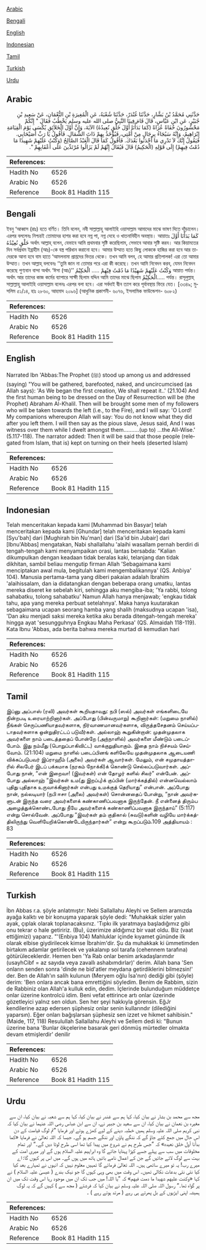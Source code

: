 [Arabic](#arabic)

[Bengali](#bengali)

[English](#english)

[Indonesian](#indonesian)

[Tamil](#tamil)

[Turkish](#turkish)

[Urdu](#urdu)

## Arabic


<div dir="rtl" lang="ar" style={{fontSize:'larger',backgroundColor:'#f8f9fa',padding:20}}>
حَدَّثَنِي مُحَمَّدُ بْنُ بَشَّارٍ، حَدَّثَنَا غُنْدَرٌ، حَدَّثَنَا شُعْبَةُ، عَنِ الْمُغِيرَةِ بْنِ النُّعْمَانِ، عَنْ سَعِيدِ بْنِ جُبَيْرٍ، عَنِ ابْنِ عَبَّاسٍ، قَالَ قَامَ فِينَا النَّبِيُّ صلى الله عليه وسلم يَخْطُبُ فَقَالَ ‏"‏ إِنَّكُمْ مَحْشُورُونَ حُفَاةً عُرَاةً ‏(‏كَمَا بَدَأْنَا أَوَّلَ خَلْقٍ نُعِيدُهُ‏)‏ الآيَةَ، وَإِنَّ أَوَّلَ الْخَلاَئِقِ يُكْسَى يَوْمَ الْقِيَامَةِ إِبْرَاهِيمُ، وَإِنَّهُ سَيُجَاءُ بِرِجَالٍ مِنْ أُمَّتِي، فَيُؤْخَذُ بِهِمْ ذَاتَ الشِّمَالِ‏.‏ فَأَقُولُ يَا رَبِّ أُصَيْحَابِي‏.‏ فَيَقُولُ إِنَّكَ لاَ تَدْرِي مَا أَحْدَثُوا بَعْدَكَ‏.‏ فَأَقُولُ كَمَا قَالَ الْعَبْدُ الصَّالِحُ ‏(‏وَكُنْتُ عَلَيْهِمْ شَهِيدًا مَا دُمْتُ فِيهِمْ‏)‏ إِلَى قَوْلِهِ ‏(‏الْحَكِيمُ‏)‏ قَالَ فَيُقَالُ إِنَّهُمْ لَمْ يَزَالُوا مُرْتَدِّينَ عَلَى أَعْقَابِهِمْ ‏"‏‏.‏
</div>
<div style={{backgroundColor:'#f8f9fa',padding:20, marginBottom: 10}}><table> <thead> <tr> <th>References:</th> <th></th> </tr> </thead> <tbody><tr><td>Hadith No</td><td>6526</td></tr><tr><td>Arabic No</td><td>6526</td></tr><tr><td>Reference</td><td>Book 81 Hadith 115</td></tr></tbody></table></div>

## Bengali


<div dir="ltr" lang="bn" style={{fontSize:'larger',backgroundColor:'#f8f9fa',padding:20}}>
ইবনু ‘আব্বাস (রাঃ) হতে বর্ণিত। তিনি বলেন, নবী সাল্লাল্লাহু আলাইহি ওয়াসাল্লাম আমাদের মাঝে ভাষণ দিতে দাঁড়ালেন। এরপর বললেনঃ নিশ্চয়ই তোমাদের হাশর করা হবে নগ্ন পা, নগ্ন দেহে ও খাতনাবিহীন অবস্থায়। আয়াতঃ كَمَا بَدَأْنَا أَوَّلَ خَلْقٍ نُعِيْدُهُ অর্থাৎ আল্লাহ্ বলেন, যেভাবে আমি প্রথমবার সৃষ্টি করেছিলাম, সেভাবে আবার সৃষ্টি করব। আর কিয়ামতের দিন সর্বপ্রথম ইব্রাহীম (আঃ)-কে বস্ত্র পরিধান করানো হবে। আমার উম্মাত হতে কিছু লোককে হাজির করা হবে আর তাদেরকে আনা হবে বাম হাতে ‘আমলনামা প্রাপ্তদের ভিতর থেকে। তখন আমি বলব, হে আমার প্রতিপালক! এরা তো আমার উম্মাত। তখন আল্লাহ্ বলবেনঃ ‘‘তুমি জান না তোমার পরে এরা কী করেছে। তখন আমি নিবেদন করব, যেমন নিবেদন করেছে পুণ্যবান বান্দা অর্থাৎ ‘ঈসা (আঃ)’’ وَكُنْتُ عَلَيْهِمْ شَهِيْدًا مَا دُمْتُ فِيْهِمْ ..... الْحَكِيْمُ আয়াত পর্যন্ত। অর্থাৎ আর তাদের কাজ কর্মের ব্যাপারে সাক্ষী ছিলাম যদ্দিন আমি তাদের মাঝে ছিলাম الْحَكِيْمُ..... পর্যন্ত। রাসূলুল্লাহ্ সাল্লাল্লাহু আলাইহি ওয়াসাল্লাম বলেনঃ এরপর বলা হবে। এরা সর্বদাই দ্বীন ত্যাগ করে পূর্বাবস্থায় ফিরে যেত। [৩৩৪৯; মুসলিম ৫১/১৪, হাঃ ২৮৬০, আহমাদ ২০৯৬] (আধুনিক প্রকাশনী- ৬০৭৬, ইসলামিক ফাউন্ডেশন- ৬০৮২)
</div>
<div style={{backgroundColor:'#f8f9fa',padding:20, marginBottom: 10}}><table> <thead> <tr> <th>References:</th> <th></th> </tr> </thead> <tbody><tr><td>Hadith No</td><td>6526</td></tr><tr><td>Arabic No</td><td>6526</td></tr><tr><td>Reference</td><td>Book 81 Hadith 115</td></tr></tbody></table></div>

## English


<div dir="ltr" lang="en" style={{fontSize:'larger',backgroundColor:'#f8f9fa',padding:20}}>
Narrated Ibn 'Abbas:The Prophet (ﷺ) stood up among us and addressed (saying) "You will be gathered, barefooted, naked, and uncircumcised (as Allah says): 'As We began the first creation, We shall repeat it..' (21.104) And the first human being to be dressed on the Day of Resurrection will be (the Prophet) Abraham Al-Khalil. Then will be brought some men of my followers who will be taken towards the left (i.e., to the Fire), and I will say: 'O Lord! My companions whereupon Allah will say: You do not know what they did after you left them. I will then say as the pious slave, Jesus said, And I was witness over them while I dwelt amongst them..........(up to) ...the All-Wise.' (5.117-118). The narrator added: Then it will be said that those people (relegated from Islam, that is) kept on turning on their heels (deserted Islam)
</div>
<div style={{backgroundColor:'#f8f9fa',padding:20, marginBottom: 10}}><table> <thead> <tr> <th>References:</th> <th></th> </tr> </thead> <tbody><tr><td>Hadith No</td><td>6526</td></tr><tr><td>Arabic No</td><td>6526</td></tr><tr><td>Reference</td><td>Book 81 Hadith 115</td></tr></tbody></table></div>

## Indonesian


<div dir="ltr" lang="id" style={{fontSize:'larger',backgroundColor:'#f8f9fa',padding:20}}>
Telah menceritakan kepada kami [Muhammad bin Basyar] telah menceritakan kepada kami [Ghundar] telah menceritakan kepada kami [Syu'bah] dari [Mughirah bin Nu'man] dari [Sa'id bin Jubair] dari [Ibnu'Abbas] mengatakan, Nabi shallallahu 'alaihi wasallam pernah berdiri di tengah-tengah kami menyampaikan orasi, lantas bersabda: "Kalian dikumpulkan dengan keadaan tidak beralas kaki, telanjang dan tidak dikhitan, sambil beliau mengutip firman Allah 'Sebagaimana kami menciptakan awal mula, begitulah kami mengembalikannya' (QS. Anbiya' 104). Manusia pertama-tama yang diberi pakaian adalah Ibrahim 'alaihissalam, dan ia didatangkan dengan beberapa orang umatku, lantas mereka diseret ke sebelah kiri, sehingga aku mengiba-iba; 'Ya rabbi, tolong sahabatku, tolong sahabatku' Namun Allah hanya menjawab; 'engkau tidak tahu, apa yang mereka perbuat setelahnya'. Maka hanya kuutarakan sebagaimana ucapan seorang hamba yang shalih (maksudnya ucapan 'isa), 'Dan aku menjadi saksi mereka ketika aku berada ditengah-tengah mereka' hingga ayat 'sesungguhnya Engkau Maha Perkasa' (QS. Almaidah 118-119). Kata Ibnu 'Abbas, ada berita bahwa mereka murtad di kemudian hari
</div>
<div style={{backgroundColor:'#f8f9fa',padding:20, marginBottom: 10}}><table> <thead> <tr> <th>References:</th> <th></th> </tr> </thead> <tbody><tr><td>Hadith No</td><td>6526</td></tr><tr><td>Arabic No</td><td>6526</td></tr><tr><td>Reference</td><td>Book 81 Hadith 115</td></tr></tbody></table></div>

## Tamil


<div dir="ltr" lang="ta" style={{fontSize:'larger',backgroundColor:'#f8f9fa',padding:20}}>
இப்னு அப்பாஸ் (ரலி) அவர்கள் கூறியதாவது: நபி (ஸல்) அவர்கள் எங்களிடையே நின்றபடி உரையாற்றினார்கள். அப்போது (பின்வருமாறு) கூறினார்கள்: (மறுமை நாளில்) நீங்கள் செருப்பணியாதவர்களாக, நிர்வாணமானவர்களாக, விருத்தசேதனம் செய்யப்படாதவர்களாக ஒன்றுதிரட்டப் படுவீர்கள். அல்லாஹ் கூறுகின்றான்: முதன்முதலாக அவர்களை நாம் படைத்ததைப் போன்றே (அந்நாளில்) அவர்களை மீண்டும் படைப்போம். இது நம்மீது (பொறுப்பாகிவிட்ட) வாக்குறுதியாகும். இதை நாம் நிச்சயம் செய்வோம். (21:104) மறுமை நாளில் படைப்பினங் களிலேயே முதன்முதலாக ஆடையணி விக்கப்படுபவர் இப்ராஹீம் (அலை) அவர்கள் ஆவார்கள். மேலும், என் சமுதாயத்தாரில் சிலபேர் இடப் பக்கமாக (நரகம் நோக்கி)க் கொண்டு செல்லப்படுவார்கள். அப்போது நான், “என் இறைவா! (இவர்கள்) என் தோழர் களில் சிலர்” என்பேன். அப்போது அல்லாஹ் “இவர்கள் உம(து இறப்பு)க் குப்பின் (மார்க்கத்தில்) என்னவெல்லாம் புதிது புதிதாக உருவாக்கினார்கள் என்பது உமக்குத் தெரியாது” என்பான். அப்போது நான், நல்லடியார் (நபி ஈசா (அலை) அவர்கள்) சொன்னதைப் போன்று, “நான் அவர்களுடன் இருந்த வரை அவர்களைக் கண்காணிப்பவனாக இருந்தேன். நீ என்னைத் திரும்ப அழைத்துக்கொண்டபோது நீயே அவர்களைக் கண்காணிப்பவனாக இருந்தாய்” (5:117) என்று சொல்வேன். அப்போது “இவர்கள் தம் குதிகால் (சுவடு)களின் வழியே மார்க்கத்திலிருந்து வெளியேறிக்கொண்டேயிருந்தார்கள்” என்று கூறப்படும்.109 அத்தியாயம் : 83
</div>
<div style={{backgroundColor:'#f8f9fa',padding:20, marginBottom: 10}}><table> <thead> <tr> <th>References:</th> <th></th> </tr> </thead> <tbody><tr><td>Hadith No</td><td>6526</td></tr><tr><td>Arabic No</td><td>6526</td></tr><tr><td>Reference</td><td>Book 81 Hadith 115</td></tr></tbody></table></div>

## Turkish


<div dir="ltr" lang="tr" style={{fontSize:'larger',backgroundColor:'#f8f9fa',padding:20}}>
İbn Abbas r.a. şöyle anlatmıştır: Nebi Sallallahu Aleyhi ve Sellem aramızda ayağa kalktı ve bir konuşma yaparak şöyle dedi: "Muhakkak sizler yalın ayak, çıplak olarak toplanacaksınız. 'Tıpkı ilk yaratmaya başladığımız gibi onu tekrar o hale getiririz. (Bu), üzerimize aldığımız bir vaat oldu. Biz (vaat ettiğimizi) yaparız. "'(Enbiya 104) Mahluklar içinde kıyamet gününde ilk olarak elbise giydirilecek kimse İbrahim'dir. Şu da muhakkak ki ümmetimden birtakım adamlar getirilecek ve yakalanıp sol tarafa (cehennem tarafına) götürüleceklerdir. Hemen ben 'Ya Rab onlar benim arkadaşlarımdır (usayhCibf = az sayıda veya zavallı ashabımdırlar)' derim. Allah bana 'Sen onların senden sonra 'dinde ne bid'atler meydana getirdiklerini bilmezsin!' der. Ben de Allah'ın salih kulunun (Meryem oğlu İsa'nın) dediği gibi (şöyle) derim: 'Ben onlara ancak bana emrettiğini söyledim. Benim de Rabbim, sizin de Rabbiniz olan Allah'a kulluk edin, dedim. İçlerinde bulunduğum müddetçe onlar üzerine kontrolcü idim. Beni vefat ettirince artı onlar üzerinde gözetleyici yalnız sen oldun. Sen her şeyi hakkıyla görensin. EğJr kendilerine azap edersen şüphesiz onlar senin kullarındır (dilediğini yaparsın). Eğer onları bağışlarsan şüphesiz sen izzet ve hikmet sahibisin."(Maide, 117, 118) Resulullah Sallallahu Aleyhi ve Sellem dedi ki: "Bunun üzerine bana 'Bunlar ökçelerine basarak geri dönmüş mürtedler olmakta devam etmişlerdir' denilir
</div>
<div style={{backgroundColor:'#f8f9fa',padding:20, marginBottom: 10}}><table> <thead> <tr> <th>References:</th> <th></th> </tr> </thead> <tbody><tr><td>Hadith No</td><td>6526</td></tr><tr><td>Arabic No</td><td>6526</td></tr><tr><td>Reference</td><td>Book 81 Hadith 115</td></tr></tbody></table></div>

## Urdu


<div dir="rtl" lang="ur" style={{fontSize:'larger',backgroundColor:'#f8f9fa',padding:20}}>
مجھ سے محمد بن بشار نے بیان کیا، کہا ہم سے غندر نے بیان کیا، کہا ہم سے شعبہ نے بیان کیا، ان سے مغیرہ بن نعمان نے بیان کیا، ان سے سعید بن جبیر نے، ان سے ابن عباس رضی اللہ عنہما نے بیان کیا کہ نبی کریم صلی اللہ علیہ وسلم ہمیں خطبہ دینے کے لیے کھڑے ہوئے اور فرمایا ”تم لوگ قیامت کے دن اس حال میں جمع کئے جاؤ گے کہ ننگے پاؤں اور ننگے جسم ہو گے۔ جیسا کہ اللہ تعالیٰ نے فرمایا «كما بدأنا أول خلق نعيده‏» کہ ”جس طرح ہم نے شروع میں پیدا کیا تھا اسی طرح لوٹا دیں گے۔“ اور تمام مخلوقات میں سب سے پہلے جسے کپڑا پہنایا جائے گا وہ ابراہیم علیہ السلام ہوں گے اور میری امت کے بہت سے لوگ لائے جائیں گے جن کے اعمال نامے بائیں ہاتھ میں ہوں گے۔ میں اس پر کہوں گا: اے میرے رب! یہ تو میرے ساتھی ہیں۔ اللہ تعالیٰ فرمائے گا تمہیں معلوم نہیں کہ انہوں نے تمہارے بعد کیا کیا نئی نئی بدعات نکالی تھیں۔ اس وقت میں بھی وہی کہوں گا جو نیک بندے ( عیسیٰ علیہ السلام ) نے کہا «وكنت عليهم شهيدا ما دمت فيهم‏» کہ ”یا اللہ! میں جب تک ان میں موجود رہا اس وقت تک میں ان پر گواہ تھا۔“ رسول اللہ صلی اللہ علیہ وسلم نے بیان کیا کہ فرشتے ( مجھ سے ) کہیں گے کہ یہ لوگ ہمیشہ اپنی ایڑیوں کے بل پھرتے ہی رہے ( مرتد ہوتے رہے ) ۔
</div>
<div style={{backgroundColor:'#f8f9fa',padding:20, marginBottom: 10}}><table> <thead> <tr> <th>References:</th> <th></th> </tr> </thead> <tbody><tr><td>Hadith No</td><td>6526</td></tr><tr><td>Arabic No</td><td>6526</td></tr><tr><td>Reference</td><td>Book 81 Hadith 115</td></tr></tbody></table></div>